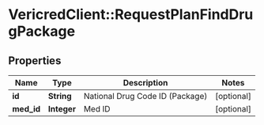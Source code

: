 # VericredClient::RequestPlanFindDrugPackage

## Properties
Name | Type | Description | Notes
------------ | ------------- | ------------- | -------------
**id** | **String** | National Drug Code ID (Package) | [optional] 
**med_id** | **Integer** | Med ID | [optional] 


